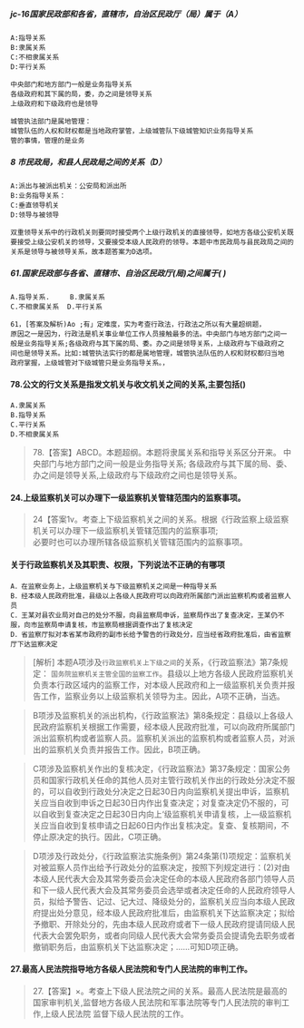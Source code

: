 

##### jc-16国家民政部和各省，直辖市，自治区民政厅（局）属于（A）
    A:指导关系
    B:隶属关系
    C:不相隶属关系
    D:平行关系
    
    中央部门和地方部门一般是业务指导关系
    各级政府和其下属的局，委，办之间是领导关系
    上级政府和下级政府也是领导

    城管执法部门是属地管理：
    城管队伍的人权和财权都是当地政府掌管，上级城管队下级城管知识业务指导关系
    管的事情，管理的是业务    

##### 8 市民政局，和县人民政局之间的关系（D）
    A:派出与被派出机关：公安局和派出所
    B:业务指导关系：
    C:垂直领导机关
    D:领导与被领导
    
    双重领导关系中的行政机关则要同时接受两个上级行政机关的直接领导，如地方各级公安机关既要接受上级公安机关的领导，又要接受本级人民政府的领导。本题中市民政局与县民政局之间的关系是领导与被领导关系，故本题答案为D选项。

##### 61.国家民政部与各省、直辖市、自治区民政厅(局)之间属于( )
    A.指导关系.     B.隶属关系
    C.不相隶属关系  D.平行关系
    
    61，[答案及解析)Ao ;有」定难度，实为考查行政法，行政法之所以有大量超纲题，
    原因之一是因为，行政法是机关事业单位工作人员接触最多的法。中央部门与地方部门之间一
    般是业务指导关系;各级政府与其下属的局、委。办之间是领导关系，上级政府与下级政府之
    间也是领导关系。比如:城管执法实行的都是属地管理，城管执法队伍的人权和财权都归当地
    政府掌握，上级城管对下级城管只是业务指导关系。，    
    
#### 78.公文的行文关系是指发文机关与收文机关之间的关系,主要包括()
    A.隶属关系
    B.指导关系
    C.平行关系
    D.不相隶属关系

>   78.【答案】ABCD。本题超纲。本题将隶属关系和指导关系区分开来。
中央部门与地方部门之间一般是业务指导关系;
各级政府与其下属的局、委、办之间是领导关系,上级政府与下级政府之间也是领导关系。



#### 24.上级监察机关可以办理下一级监察机关管辖范围内的监察事项。
>   24【答案1v。考查上下级监察机关之间的关系。根据《行政监察上级监察机关可以办理下一级监察机关管辖范围内的监察事项;     
必要时也可以办理所辖各级监察机关管辖范围内的监察事项。    

#### 关于行政监察机关及其职责、权限，下列说法不正确的有哪项
    A．在监察业务上，上级监察机关与下级监察机关之间是一种指导关系
    B．经本级人民政府批准，县级以上各级人民政府可以向政府所属部门派出监察机构或者监察人员
    C．王某对县农业局对自己的处分不服，向县监察局申诉，监察局作出了复查决定，王某仍不服，向市监察局申请复核，市监察局根据调查作出了复核决定
    D．省监察厅拟对本省某市政府的副市长给予警告的行政处分，应当经省政府批准后，由省监察厅下达监察决定

>   [解析] 本题A项涉及`行政监察机关上下级之间`的关系，《行政监察法》第7条规定：
`国务院监察机关主管全国的监察工作`。县级以上地方各级人民政府监察机关负责本行政区域内的监察工作，对本级人民政府和上一级监察机关负责并报告工作，监察业务以上级监察机关领导为主。因此，A项不正确，当选。 

>   B项涉及监察机关的派出机构，《行政监察法》第8条规定：县级以上各级人民政府监察机关根据工作需要，经本级人民政府批准，可以向政府所属部门派出监察机构或者监察人员。监察机关派出的监察机构或者监察人员，对派出的监察机关负责并报告工作。因此，B项正确。 

>   C项涉及监察机关作出的复核决定，《行政监察法》第37条规定：国家公务员和国家行政机关任命的其他人员对主管行政机关作出的行政处分决定不服的，可以自收到行政处分决定之日起30日内向监察机关提出申诉，监察机关应当自收到申诉之日起30日内作出复查决定；对复查决定仍不服的，可以自收到复查决定之日起30日内向上‘级监察机关申请复核，上―级监察机关应当自收到复核申请之日起60日内作出复核决定。复查、复核期间，不停止原决定的执行。因此，C项正确。 

>   D项涉及行政处分，《行政监察法实施条例》第24条第(1)项规定：监察机关对被监察人员作出给予行政处分的监察决定，按照下列规定进行：(2)对由本级人民代表大会及其常务委员会决定任命的本级人民政府各部门领导人员和下一级人民代表大会及其常务委员会选举或者决定任命的人民政府领导人员，拟给予警告、记过、记大过、降级处分的，监察机关应当向本级人民政府提出处分意见，经本级人民政府批准后，由监察机关下达监察决定；拟给予撤职、开除处分的，先由本级人民政府或者下一级人民政府提请同级人民代表大会罢免职务，或者向同级人民代表大会常务委员会提请免去职务或者撤销职务后，由监察机关下达监察决定；……可知D项正确。


#### 27.最高人民法院指导地方各级人民法院和专门人民法院的审判工作。
>   27.【答案】×。考查上下级人民法院之间的关系。最高人民法院是最高的
    国家审判机关,监督地方各级人民法院和军事法院等专门人民法院的审判工作,上级人民法院
    监督下级人民法院的工作。    
















    